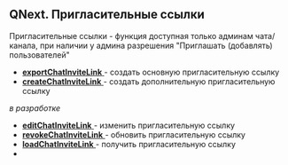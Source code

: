 ## QNext. Пригласительные ссылки

Пригласительные ссылки - функция доступная только админам чата/канала, при наличии у админа разрешения "Приглашать (добавлять) пользователей"




* [**exportChatInviteLink** ](/docs-test/reactions/exportchatinvitelink) - создать основную пригласительную ссылку
* [**createChatInviteLink** ](/docs-test/reactions/createchatinvitelink)- создать дополнительную пригласительную ссылку

_в разработке_
* [**editChatInviteLink** ](/docs-test/reactions/editchatinvitelink)- изменить пригласительную ссылку
* [**revokeChatInviteLink** ](/docs-test/reactions/revokechatinvitelink)- обновить пригласительную ссылку
* [**loadChatInviteLink** ](/docs-test/reactions/loadchatinvitelink)- получить пригласительную ссылку
* 




